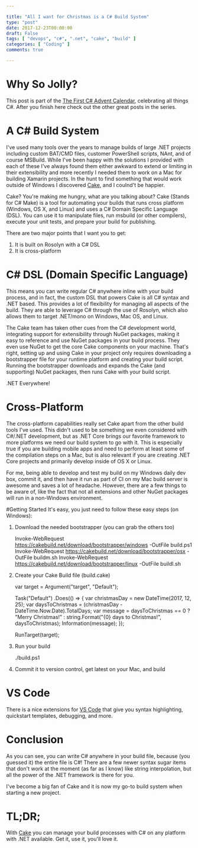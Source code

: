 ```yaml
---

title: "All I want for Christmas is a C# Build System"
type: "post"
date: 2017-12-23T00:00:00
draft: False
tags: [ "devops", "c#", ".net", "cake", "build" ]
categories: [ "Coding" ]
comments: true

---
```


# Why So Jolly?

This post is part of the [The First C# Advent Calendar](https://crosscuttingconcerns.com/The-First-C-Advent-Calendar), celebrating all things C#. After you finish here check out the other great posts in the series.

# A C# Build System

I've used many tools over the years to manage builds of large .NET projects including custom BAT/CMD files, customer PowerShell scripts, NAnt, and of course MSBuild. While I've been happy with the solutions I provided with each of these I've always found them either awkward to extend or limiting in their extensibility and more recently I needed them to work on a Mac for building Xamarin projects. In the hunt to find something that would work outside of Windows I discovered [Cake](https://cakebuild.net/), and I coulnd't be happier.

Cake? You're making me hungry, what are you talking about? Cake (Stands for C# Make) is a tool for automating your builds that runs cross platform (Windows, OS X, and Linux) and uses a C# Domain Specific Language (DSL). You can use it to manipulate files, run msbuild (or other compilers), execute your unit tests, and prepare your build for publishing.

There are two major points that I want you to get:

1) It is built on Rosolyn with a C# DSL
2) It is cross-platform

# C# DSL (Domain Specific Language)

This means you can write regular C# anywhere inline with your build process, and in fact, the custom DSL that powers Cake is all C# syntax and .NET based. This provides a lot of flexibility for managing all aspects of the build. They are able to leverage C# through the use of Rosolyn, which also allows them to target .NET/mono on Windows, Mac OS, and Linux.

The Cake team has taken other cues from the C# development world, integrating support for extensibility through NuGet packages, making it easy to reference and use NuGet packages in your build process. They even use NuGet to get the core Cake components on your machine. That's right, setting up and using Cake in your project only requires downloading a bootstrapper file for your runtime platform and creating your build script. Running the bootstrapper downloads and expands the Cake (and supporting) NuGet packages, then runs Cake with your build script.

.NET Everywhere!

# Cross-Platform
The cross-platform capabilities really set Cake apart from the other build tools I've used. This didn't used to be something we even considered with C#/.NET development, but as .NET Core brings our favorite framework to more platforms we need our build system to go with it. This is especially true if you are building mobile apps and need to perform at least some of the compilation steps on a Mac, but is also relevant if you are creating .NET Core projects and primarily develop inside of OS X or Linux.

For me, being able to develop and test my build on my Windows daily dev box, commit it, and then have it run as part of CI on my Mac build server is awesome and saves a lot of headache. However, there are a few things to be aware of, like the fact that not all extensions and other NuGet packages will run in a non-Windows environment.

#Getting Started
It's easy, you just need to follow these easy steps (on Windows):

1) Download the needed bootstrapper (you can grab the others too)

    Invoke-WebRequest https://cakebuild.net/download/bootstrapper/windows -OutFile build.ps1
    Invoke-WebRequest https://cakebuild.net/download/bootstrapper/osx -OutFile buildm.sh
    Invoke-WebRequest https://cakebuild.net/download/bootstrapper/linux -OutFile buildl.sh

2) Create your Cake Build file (build.cake)

    var target = Argument("target", "Default");
    
    Task("Default")
      .Does(() =>
      {
        var christmasDay = new DateTime(2017, 12, 25);
        var daysToChristmas = (christmasDay - DateTime.Now.Date).TotalDays;
        var message = daysToChristmas == 0
                    ? "Merry Christmas!"
                    : string.Format("{0} days to Christmas!", daysToChristmas);
        Information(message);
      });
    
    RunTarget(target);

3) Run your build

    ./build.ps1

4) Commit it to version control, get latest on your Mac, and build

# VS Code
There is a nice extensions for [VS Code](https://marketplace.visualstudio.com/items?itemName=cake-build.cake-vscode) that give you syntax highlighting, quickstart templates, debugging, and more.

# Conclusion
As you can see, you can write C# anywhere in your build file, because (you guessed it) the entire file is C#! There are a few newer syntax sugar items that don't work at the moment (as far as I know) like string interpolation, but all the power of the .NET framework is there for you.

I've become a big fan of Cake and it is now my go-to build system when starting a new project. 

# TL;DR;
With [Cake](https://cakebuild.net/) you can manage your build processes with C# on any platform with .NET available.
 Get it, use it, you'll love it.